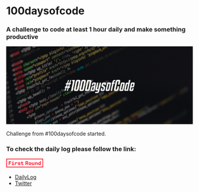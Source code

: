 # 100daysofcode 

###  A challenge to code at least 1 hour daily and make something productive

![image](/Resources/aaaaaaaaaaaaaaaaaaaaab.jpg)

Challenge from #100daysofcode started.


### To check the daily log please follow the link:


<img src="Resources/first_round_logo_red.png"
      style="width: 100px;"/>

- [DailyLog](https://github.com/emon535/100daysofcode/blob/master/DailyLog.md)
- [Twitter](https://twitter.com/emon535)

